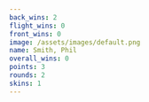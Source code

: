```yaml
---
back_wins: 2
flight_wins: 0
front_wins: 0
image: /assets/images/default.png
name: Smith, Phil
overall_wins: 0
points: 3
rounds: 2
skins: 1
---
```

